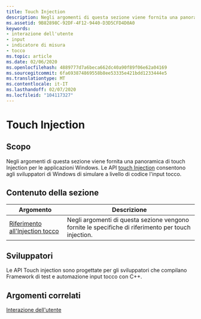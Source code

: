 ```yaml
---
title: Touch Injection
description: Negli argomenti di questa sezione viene fornita una panoramica di touch injection in Windows 8. Touch Injection consente agli sviluppatori di Windows di simulare a livello di codice l'input tocco.
ms.assetid: 9B82898C-92DF-4F12-9440-D3D5CFD4D0A0
keywords:
- interazione dell'utente
- input
- indicatore di misura
- tocco
ms.topic: article
ms.date: 02/06/2020
ms.openlocfilehash: 4889777d7a6beca662dc40a90f89f06e62a04169
ms.sourcegitcommit: 6fa693874869558b8ee53335e421bdd1233444e5
ms.translationtype: MT
ms.contentlocale: it-IT
ms.lasthandoff: 02/07/2020
ms.locfileid: "104117327"
---
```

# <a name="touch-injection"></a>Touch Injection

## <a name="purpose"></a>Scopo

Negli argomenti di questa sezione viene fornita una panoramica di touch Injection per le applicazioni Windows. Le API [touch Injection](/windows/win32/api/_input_touchinjection/) consentono agli sviluppatori di Windows di simulare a livello di codice l'input tocco.

## <a name="in-this-section"></a>Contenuto della sezione

| Argomento | Descrizione |
|---|---|
| [Riferimento all'Injection tocco](touch-injection-reference.md)<br/> | Negli argomenti di questa sezione vengono fornite le specifiche di riferimento per touch injection.<br/> |

## <a name="developer-audience"></a>Sviluppatori

Le API Touch injection sono progettate per gli sviluppatori che compilano Framework di test e automazione input tocco con C++.

## <a name="related-topics"></a>Argomenti correlati

[Interazione dell'utente](../user-interaction.md)
